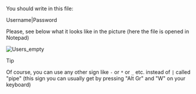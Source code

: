 You should write in this file:

Username|Password

Please, see below what it looks like in the picture (here the file is opened in Notepad)

![Users_empty](https://github.com/NikolaPopovic71/Sign_Up_and_Login_fom/assets/145991792/f0b5e12c-95d6-49fd-bca4-d85cb536736a)


> [!TIP]
> Of course, you can use any other sign like `-` or `*` or `_` etc. instead of `|` called "pipe" (this sign you can usually get by pressing "Alt Gr" and "W" on your keyboard)
